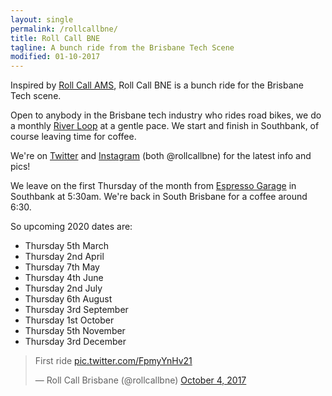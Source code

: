 ```yaml
---
layout: single
permalink: /rollcallbne/
title: Roll Call BNE
tagline: A bunch ride from the Brisbane Tech Scene
modified: 01-10-2017
---
```


Inspired by [Roll Call AMS](https://twitter.com/rollcallams), Roll Call BNE is a bunch ride for the Brisbane Tech scene.

Open to anybody in the Brisbane tech industry who rides road bikes, we do a monthly [River Loop](https://www.strava.com/routes/10781339) at a gentle pace. We start and finish in Southbank, of course leaving time for coffee.

We're on [Twitter](https://twitter.com/rollcallbne) and [Instagram](https://instagram.com/rollcallbne) (both @rollcallbne) for the latest info and pics!

We leave on the first Thursday of the month from [Espresso Garage](https://goo.gl/maps/UqUvD2c1gU72) in Southbank at 5:30am. We're back in South Brisbane for a coffee around 6:30.

So upcoming 2020 dates are:


*   Thursday 5th March
*   Thursday 2nd April
*   Thursday 7th May
*   Thursday 4th June
*   Thursday 2nd July
*   Thursday 6th August
*   Thursday 3rd September
*   Thursday 1st October
*   Thursday 5th November
*   Thursday 3rd December

<blockquote class="twitter-tweet" data-lang="en"><p lang="en" dir="ltr">First ride <a href="https://t.co/FpmyYnHv21">pic.twitter.com/FpmyYnHv21</a></p>&mdash; Roll Call Brisbane (@rollcallbne) <a href="https://twitter.com/rollcallbne/status/915695830790660096?ref_src=twsrc%5Etfw">October 4, 2017</a></blockquote>
<script async src="//platform.twitter.com/widgets.js" charset="utf-8"></script>



